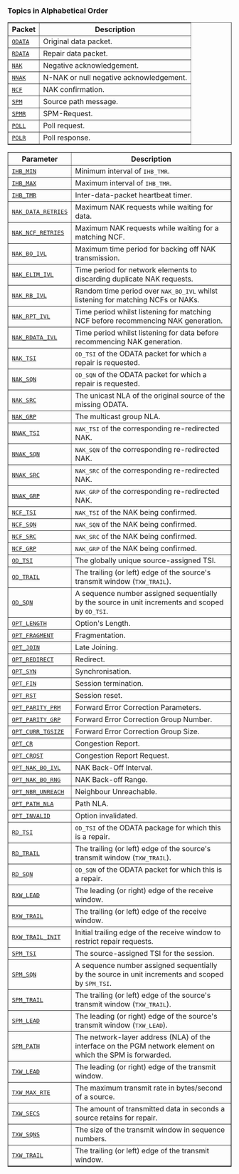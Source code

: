 ### Topics in Alphabetical Order ###

<table cellpadding='5' border='1' cellspacing='0'>
<tr>
<th>Packet</th>
<th>Description</th>
</tr>
<tr>
<td><tt><a href='OpenPgmConceptsOdata.md'>ODATA</a></tt></td>
<td>Original data packet.</td>
</tr><tr>
<td><tt><a href='OpenPgmConceptsRdata.md'>RDATA</a></tt></td>
<td>Repair data packet.</td>
</tr><tr>
<td><tt><a href='OpenPgmConceptsNak.md'>NAK</a></tt></td>
<td>Negative acknowledgement.</td>
</tr><tr>
<td><tt><a href='OpenPgmConceptsNnak.md'>NNAK</a></tt></td>
<td>N-NAK or null negative acknowledgement.</td>
</tr><tr>
<td><tt><a href='OpenPgmConceptsNcf.md'>NCF</a></tt></td>
<td>NAK confirmation.</td>
</tr><tr>
<td><tt><a href='OpenPgmConceptsSpm.md'>SPM</a></tt></td>
<td>Source path message.</td>
</tr><tr>
<td><tt><a href='OpenPgmConceptsSpmr.md'>SPMR</a></tt></td>
<td>SPM-Request.</td>
</tr><tr>
<td><tt><a href='OpenPgmConceptsPoll.md'>POLL</a></tt></td>
<td>Poll request.</td>
</tr><tr>
<td><tt><a href='OpenPgmConceptsPolr.md'>POLR</a></tt></td>
<td>Poll response.</td>
</tr>
</table>


<table cellpadding='5' border='1' cellspacing='0'>
<tr>
<th>Parameter</th>
<th>Description</th>
</tr>
<tr>
<td><tt><a href='OpenPgmConceptsSourcePathMessages.md'>IHB_MIN</a></tt></td>
<td>Minimum interval of <tt>IHB_TMR</tt>.</td>
</tr><tr>
<td><tt><a href='OpenPgmConceptsSourcePathMessages.md'>IHB_MAX</a></tt></td>
<td>Maximum interval of <tt>IHB_TMR</tt>.</td>
</tr><tr>
<td><tt><a href='OpenPgmConceptsSourcePathMessages.md'>IHB_TMR</a></tt></td>
<td>Inter-data-packet heartbeat timer.</td>
</tr><tr>
<td><tt><a href='OpenPgmConceptsNegativeAcknowledgements.md'>NAK_DATA_RETRIES</a></tt></td>
<td>Maximum NAK requests while waiting for data.</td>
</tr><tr>
<td><tt><a href='OpenPgmConceptsNegativeAcknowledgements.md'>NAK_NCF_RETRIES</a></tt></td>
<td>Maximum NAK requests while waiting for a matching NCF.</td>
</tr><tr>
<td><tt><a href='OpenPgmConceptsNegativeAcknowledgements.md'>NAK_BO_IVL</a></tt></td>
<td>Maximum time period for backing off NAK transmission.</td>
</tr><tr>
<td><tt><a href='OpenPgmConceptsNegativeAcknowledgements.md'>NAK_ELIM_IVL</a></tt></td>
<td>Time period for network elements to discarding duplicate NAK requests.</td>
</tr><tr>
<td><tt><a href='OpenPgmConceptsNegativeAcknowledgements.md'>NAK_RB_IVL</a></tt></td>
<td>Random time period over <tt>NAK_BO_IVL</tt> whilst listening for matching NCFs or NAKs.</td>
</tr><tr>
<td><tt><a href='OpenPgmConceptsNegativeAcknowledgements.md'>NAK_RPT_IVL</a></tt></td>
<td>Time period whilst listening for matching NCF before recommencing NAK generation.</td>
</tr><tr>
<td><tt><a href='OpenPgmConceptsNegativeAcknowledgements.md'>NAK_RDATA_IVL</a></tt></td>
<td>Time period whilst listening for data before recommencing NAK generation.</td>
</tr><tr>
<td><tt><a href='OpenPgmConceptsNegativeAcknowledgements.md'>NAK_TSI</a></tt></td>
<td><tt>OD_TSI</tt> of the ODATA packet for which a repair is requested.</td>
</tr><tr>
<td><tt><a href='OpenPgmConceptsNegativeAcknowledgements.md'>NAK_SQN</a></tt></td>
<td><tt>OD_SQN</tt> of the ODATA packet for which a repair is requested.</td>
</tr><tr>
<td><tt><a href='OpenPgmConceptsNegativeAcknowledgements.md'>NAK_SRC</a></tt></td>
<td>The unicast NLA of the original source of the missing ODATA.</td>
</tr><tr>
<td><tt><a href='OpenPgmConceptsNegativeAcknowledgements.md'>NAK_GRP</a></tt></td>
<td>The multicast group NLA.</td>
</tr><tr>
<td><tt><a href='OpenPgmConceptsNegativeAcknowledgements.md'>NNAK_TSI</a></tt></td>
<td><tt>NAK_TSI</tt> of the corresponding re-redirected NAK.</td>
</tr><tr>
<td><tt><a href='OpenPgmConceptsNegativeAcknowledgements.md'>NNAK_SQN</a></tt></td>
<td><tt>NAK_SQN</tt> of the corresponding re-redirected NAK.</td>
</tr><tr>
<td><tt><a href='OpenPgmConceptsNegativeAcknowledgements.md'>NNAK_SRC</a></tt></td>
<td><tt>NAK_SRC</tt> of the corresponding re-redirected NAK.</td>
</tr><tr>
<td><tt><a href='OpenPgmConceptsNegativeAcknowledgements.md'>NNAK_GRP</a></tt></td>
<td><tt>NAK_GRP</tt> of the corresponding re-redirected NAK.</td>
</tr><tr>
<td><tt><a href='OpenPgmConceptsNegativeAcknowledgements.md'>NCF_TSI</a></tt></td>
<td><tt>NAK_TSI</tt> of the NAK being confirmed.</td>
</tr><tr>
<td><tt><a href='OpenPgmConceptsNegativeAcknowledgements.md'>NCF_SQN</a></tt></td>
<td><tt>NAK_SQN</tt> of the NAK being confirmed.</td>
</tr><tr>
<td><tt><a href='OpenPgmConceptsNegativeAcknowledgements.md'>NCF_SRC</a></tt></td>
<td><tt>NAK_SRC</tt> of the NAK being confirmed.</td>
</tr><tr>
<td><tt><a href='OpenPgmConceptsNegativeAcknowledgements.md'>NCF_GRP</a></tt></td>
<td><tt>NAK_GRP</tt> of the NAK being confirmed.</td>
</tr><tr>
<td><tt><a href='OpenPgmConceptsDataPackets.md'>OD_TSI</a></tt></td>
<td>The globally unique source-assigned TSI.</td>
</tr><tr>
<td><tt><a href='OpenPgmConceptsDataPackets.md'>OD_TRAIL</a></tt></td>
<td>The trailing (or left) edge of the source's transmit window (<tt>TXW_TRAIL</tt>).</td>
</tr><tr>
<td><tt><a href='OpenPgmConceptsDataPackets.md'>OD_SQN</a></tt></td>
<td>A sequence number assigned sequentially by the source in unit increments and scoped by <tt>OD_TSI</tt>.</td>
</tr><tr>
<td><tt><a href='OpenPgmConceptsOptionEncodings.md'>OPT_LENGTH</a></tt></td>
<td>Option's Length.</td>
</tr><tr>
<td><tt><a href='OpenPgmConceptsOptionEncodings.md'>OPT_FRAGMENT</a></tt></td>
<td>Fragmentation.</td>
</tr><tr>
<td><tt><a href='OpenPgmConceptsOptionEncodings.md'>OPT_JOIN</a></tt></td>
<td>Late Joining.</td>
</tr><tr>
<td><tt><a href='OpenPgmConceptsOptionEncodings.md'>OPT_REDIRECT</a></tt></td>
<td>Redirect.</td>
</tr><tr>
<td><tt><a href='OpenPgmConceptsOptionEncodings.md'>OPT_SYN</a></tt></td>
<td>Synchronisation.</td>
</tr><tr>
<td><tt><a href='OpenPgmConceptsOptionEncodings.md'>OPT_FIN</a></tt></td>
<td>Session termination.</td>
</tr><tr>
<td><tt><a href='OpenPgmConceptsOptionEncodings.md'>OPT_RST</a></tt></td>
<td>Session reset.</td>
</tr><tr>
<td><tt><a href='OpenPgmConceptsOptionEncodings.md'>OPT_PARITY_PRM</a></tt></td>
<td>Forward Error Correction Parameters.</td>
</tr><tr>
<td><tt><a href='OpenPgmConceptsOptionEncodings.md'>OPT_PARITY_GRP</a></tt></td>
<td>Forward Error Correction Group Number.</td>
</tr><tr>
<td><tt><a href='OpenPgmConceptsOptionEncodings.md'>OPT_CURR_TGSIZE</a></tt></td>
<td>Forward Error Correction Group Size.</td>
</tr><tr>
<td><tt><a href='OpenPgmConceptsOptionEncodings.md'>OPT_CR</a></tt></td>
<td>Congestion Report.</td>
</tr><tr>
<td><tt><a href='OpenPgmConceptsOptionEncodings.md'>OPT_CRQST</a></tt></td>
<td>Congestion Report Request.</td>
</tr><tr>
<td><tt><a href='OpenPgmConceptsOptionEncodings.md'>OPT_NAK_BO_IVL</a></tt></td>
<td>NAK Back-Off Interval.</td>
</tr><tr>
<td><tt><a href='OpenPgmConceptsOptionEncodings.md'>OPT_NAK_BO_RNG</a></tt></td>
<td>NAK Back-off Range.</td>
</tr><tr>
<td><tt><a href='OpenPgmConceptsOptionEncodings.md'>OPT_NBR_UNREACH</a></tt></td>
<td>Neighbour Unreachable.</td>
</tr><tr>
<td><tt><a href='OpenPgmConceptsOptionEncodings.md'>OPT_PATH_NLA</a></tt></td>
<td>Path NLA.</td>
</tr><tr>
<td><tt><a href='OpenPgmConceptsOptionEncodings.md'>OPT_INVALID</a></tt></td>
<td>Option invalidated.</td>
</tr><tr>
<td><tt><a href='OpenPgmConceptsDataPackets.md'>RD_TSI</a></tt></td>
<td><tt>OD_TSI</tt> of the ODATA package for which this is a repair.</td>
</tr><tr>
<td><tt><a href='OpenPgmConceptsDataPackets.md'>RD_TRAIL</a></tt></td>
<td>The trailing (or left) edge of the source's transmit window (<tt>TXW_TRAIL</tt>).</td>
</tr><tr>
<td><tt><a href='OpenPgmConceptsDataPackets.md'>RD_SQN</a></tt></td>
<td><tt>OD_SQN</tt> of the ODATA packet for which this is a repair.</td>
</tr><tr>
<td><tt><a href='OpenPgmConceptsReceiveWindow.md'>RXW_LEAD</a></tt></td>
<td>The leading (or right) edge of the receive window.</td>
</tr><tr>
<td><tt><a href='OpenPgmConceptsReceiveWindow.md'>RXW_TRAIL</a></tt></td>
<td>The trailing (or left) edge of the receive window.</td>
</tr><tr>
<td><tt><a href='OpenPgmConceptsReceiveWindow.md'>RXW_TRAIL_INIT</a></tt></td>
<td>Initial trailing edge of the receive window to restrict repair requests.</td>
</tr><tr>
<td><tt><a href='OpenPgmConceptsSourcePathMessages.md'>SPM_TSI</a></tt></td>
<td>The source-assigned TSI for the session.</td>
</tr><tr>
<td><tt><a href='OpenPgmConceptsSourcePathMessages.md'>SPM_SQN</a></tt></td>
<td>A sequence number assigned sequentially by the source in unit increments and scoped by <tt>SPM_TSI</tt>.</td>
</tr><tr>
<td><tt><a href='OpenPgmConceptsSourcePathMessages.md'>SPM_TRAIL</a></tt></td>
<td>The trailing (or left) edge of the source's transmit window (<tt>TXW_TRAIL</tt>).</td>
</tr><tr>
<td><tt><a href='OpenPgmConceptsSourcePathMessages.md'>SPM_LEAD</a></tt></td>
<td>The leading (or right) edge of the source's transmit window (<tt>TXW_LEAD</tt>).</td>
</tr><tr>
<td><tt><a href='OpenPgmConceptsSourcePathMessages.md'>SPM_PATH</a></tt></td>
<td>The network-layer address (NLA) of the interface on the PGM network element on which the SPM is forwarded.</td>
</tr><tr>
<td><tt><a href='OpenPgmConceptsTransitWindow.md'>TXW_LEAD</a></tt></td>
<td>The leading (or right) edge of the transmit window.</td>
</tr><tr>
<td><tt><a href='OpenPgmConceptsTxwMaxRte.md'>TXW_MAX_RTE</a></tt></td>
<td>The maximum transmit rate in bytes/second of a source.</td>
</tr><tr>
<td><tt><a href='OpenPgmConceptsTxwSecs.md'>TXW_SECS</a></tt></td>
<td>The amount of transmitted data in seconds a source retains for repair.</td>
</tr><tr>
<td><tt><a href='OpenPgmConceptsTxwSqns.md'>TXW_SQNS</a></tt></td>
<td>The size of the transmit window in sequence numbers.</td>
</tr><tr>
<td><tt><a href='OpenPgmConceptsTransitWindow.md'>TXW_TRAIL</a></tt></td>
<td>The trailing (or left) edge of the transmit window.</td>
</tr>
</table>
